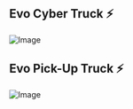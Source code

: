 <!--
**evolutiatech/evolutiatech** is a ✨ _special_ ✨ repository because its `README.md` (this file) appears on your GitHub profile.

Here are some ideas to get you started:

- 🔭 I’m currently working on ...
- 🌱 I’m currently learning ...
- 👯 I’m looking to collaborate on ...
- 🤔 I’m looking for help with ...
- 💬 Ask me about ...
- 📫 How to reach me: ...
- 😄 Pronouns: ...
- ⚡ Fun fact: ...
-->

## Evo Cyber Truck ⚡

![Image](https://github.com/user-attachments/assets/0ecff6e6-7452-454e-8553-46fa1183184e)

## Evo Pick-Up Truck ⚡

![Image](https://github.com/user-attachments/assets/43185f12-876b-49ec-90f6-df115cfe62fb)
